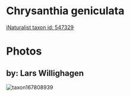 
Chrysanthia geniculata
======================
  
[iNaturalist taxon id: 547329](https://www.inaturalist.org/taxa/547329)
# Photos

## by: Lars Willighagen
  
![taxon167808939](https://inaturalist-open-data.s3.amazonaws.com/photos/179870866/medium.jpeg)